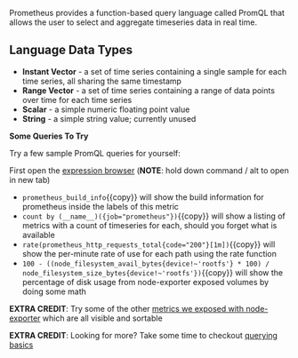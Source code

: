 Prometheus provides a function-based query language called PromQL that allows the user to select and aggregate timeseries data in real time.

## Language Data Types

* **Instant Vector** - a set of time series containing a single sample for each time series, all sharing the same timestamp
* **Range Vector** - a set of time series containing a range of data points over time for each time series
* **Scalar** - a simple numeric floating point value
* **String** - a simple string value; currently unused

**Some Queries To Try**

Try a few sample PromQL queries for yourself:

First open the [expression browser]({{TRAFFIC_HOST1_9090}}) (**NOTE**: hold down command / alt to open in new tab)

* `prometheus_build_info`{{copy}} will show the build information for prometheus inside the labels of this metric
* `count by (__name__)({job="prometheus"})`{{copy}} will show a listing of metrics with a count of timeseries for each, should you forget what is available
* `rate(prometheus_http_requests_total{code="200"}[1m])`{{copy}} will show the per-minute rate of use for each path using the rate function
* `100 - ((node_filesystem_avail_bytes{device!~'rootfs'} * 100) / node_filesystem_size_bytes{device!~'rootfs'})`{{copy}} will show the percentage of disk usage from node-exporter exposed volumes by doing some math

**EXTRA CREDIT**: Try some of the other [metrics we exposed with node-exporter]({{TRAFFIC_HOST1_9100}}/metrics) which are all visible and sortable

**EXTRA CREDIT**: Looking for more?  Take some time to checkout [querying basics](https://prometheus.io/docs/prometheus/latest/querying/basics/)